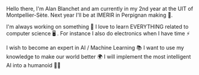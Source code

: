 Hello there, I'm Alan Blanchet and am currently in my 2nd year at the UIT of Montpellier-Sète. Next year I'll be at IMERIR in Perpignan making 🤖.

I'm always working on something 🔨
I love to learn EVERYTHING related to computer science 🖥️ . For instance I also do electronics when I have time ⚡

I wish to become an expert in AI / Machine Learning 📚
I want to use my knowledge to make our world better 🌍
I will implement the most intelligent AI into a humanoid 🧠🚀
